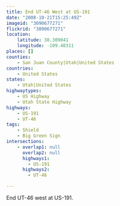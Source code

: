 ```yaml
---
title: End UT-46 West at US-191
date: "2008-10-21T15:25:49Z"
imageid: "3090677271"
flickrid: "3090677271"
location:
    latitude: 38.309041
    longitude: -109.40311
places: []
counties:
    - San Juan County|Utah|United States
countries:
    - United States
states:
    - Utah|United States
highwaytypes:
    - US Highway
    - Utah State Highway
highways:
    - US-191
    - UT-46
tags:
    - Shield
    - Big Green Sign
intersections:
    - overlap1: null
      overlap2: null
      highways1:
        - US-191
      highways2:
        - UT-46

---
```

End UT-46 west at US-191.